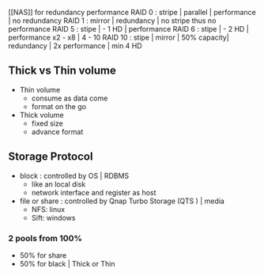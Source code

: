 [[NAS]]
for redundancy 
performance
RAID 0 : stripe | parallel | performance | no redundancy
RAID 1 : mirror | redundancy | no stripe thus no performance 
RAID 5 : stipe | - 1 HD | performance 
RAID 6 : stipe | - 2 HD | performance x2 - x8 | 4 - 10
RAID 10 : stipe | mirror | 50% capacity| redundancy | 2x performance | min 4 HD

## Thick vs Thin volume
- Thin volume
	- consume as data come 
	- format on the go
- Thick volume
	- fixed size
	- advance format

## Storage Protocol
- block : controlled by OS | RDBMS
	- like an local disk
	- network interface and register as host 
- file or share : controlled by Qnap Turbo Storage (QTS ) | media
	- NFS: linux
	- Sift: windows

### 2 pools from 100%
- 50% for share
- 50% for black | Thick or Thin